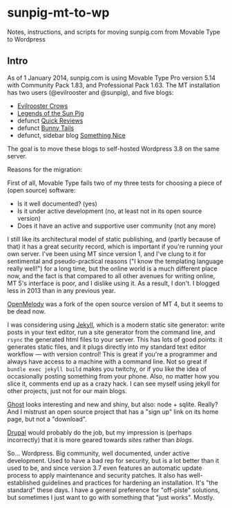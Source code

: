 # sunpig-mt-to-wp

Notes, instructions, and scripts for moving sunpig.com from Movable Type to Wordpress

## Intro

As of 1 January 2014, sunpig.com is using Movable Type Pro version 5.14 with
Community Pack 1.83, and Professional Pack 1.63. The MT installation has two users
(@evilrooster and @sunpig), and five blogs:

* [Evilrooster Crows](http://sunpig.com/abi/)
* [Legends of the Sun Pig](http://sunpig.com/martin/)
* defunct [Quick Reviews](http://sunpig.com/martin/quickreviews/2009/)
* defunct [Bunny Tails](http://sunpig.com/bunnytails/)
* defunct, sidebar blog [Something Nice](http://sunpig.com/martin/somethingnice/2010/)

The goal is to move these blogs to self-hosted Wordpress 3.8 on the same server.

Reasons for the migration:

First of all, Movable Type fails two of my three tests for choosing a piece of (open source) software:

* Is it well documented? (yes)
* Is it under active development (no, at least not in its open source version)
* Does it have an active and supportive user community (not any more)

I still like its architectural model of static publishing, and (partly because of that) it has
a great security record, which is important if you're running your own server. I've been using MT
since version 1, and I've clung to it for sentimental and pseudo-practical reasons ("I know the
templating language really well!") for a long time, but the online world is a much different place now,
and the fact is that compared to all other avenues for writing online, MT 5's interface is
poor, and I dislike using it. As a result, I don't. I blogged less in 2013 than in any previous year.

[OpenMelody](http://openmelody.com/) was a fork of the open source version of MT 4, but it seems
to be dead now.

I was considering using [Jekyll](http://jekyllrb.com/), which is a modern static site generator:
write posts in your text editor, run a site generator from the command line, and `rsync` the generated
html files to your server. This has lots of good points: it generates static files, and it plugs
directly into my standard text editor workflow — with version control! This is great if you're a
programmer and always have access to a machine with a command line. Not so great if
`bundle exec jekyll build` makes you twitchy, or if you like the idea of occasionally posting
something from your phone. Also, no matter how you slice it, comments end up as a crazy hack.
I can see myself using jekyll for other projects, just not for our main blogs.

[Ghost](https://ghost.org/) looks interesting and new and shiny, but also: node + sqlite. Really?
And I mistrust an open source project that has a "sign up" link on its home page, but not a
"download".

[Drupal](https://drupal.org/) would probably do the job, but my impression is (perhaps incorrectly)
that it is more geared towards *sites* rather than *blogs*.

So... Wordpress. Big community, well documented, under active development. Used to have a bad rep
for security, but is a lot better than it used to be, and since version 3.7 even features an
automatic update process to apply maintenance and security patches. It also has well-established
guidelines and practices for hardening an installation. It's "the standard" these days. I have a
general preference for "off-piste" solutions, but sometimes I just want to go with something that
"just works". Mostly.

